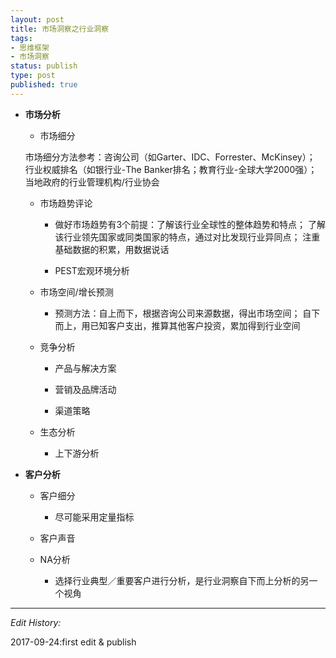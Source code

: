```yaml
--- 
layout: post
title: 市场洞察之行业洞察
tags: 
- 思维框架
- 市场洞察
status: publish
type: post
published: true
---
```

- **市场分析**

  - 市场细分
  
  市场细分方法参考：咨询公司（如Garter、IDC、Forrester、McKinsey）；
  行业权威排名（如银行业-The Banker排名；教育行业-全球大学2000强）；
  当地政府的行业管理机构/行业协会
  
  - 市场趋势评论
  
    - 做好市场趋势有3个前提：了解该行业全球性的整体趋势和特点；
  了解该行业领先国家或同类国家的特点，通过对比发现行业异同点；
  注重基础数据的积累，用数据说话
  
    - PEST宏观环境分析
    
  - 市场空间/增长预测
  
    - 预测方法：自上而下，根据咨询公司来源数据，得出市场空间；
    自下而上，用已知客户支出，推算其他客户投资，累加得到行业空间
    
  - 竞争分析
  
    - 产品与解决方案
    
    - 营销及品牌活动
    
    - 渠道策略
    
  - 生态分析
  
    - 上下游分析

- **客户分析**

  - 客户细分
  
    - 尽可能采用定量指标
    
  - 客户声音
  
  - NA分析
    - 选择行业典型／重要客户进行分析，是行业洞察自下而上分析的另一个视角

---
*Edit History:* 

2017-09-24:first edit & publish